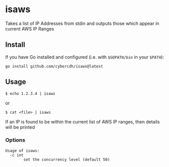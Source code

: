 # isaws

Takes a list of IP Addresses from stdin and outputs those which appear in current AWS IP Ranges

## Install

If you have Go installed and configured (i.e. with `$GOPATH/bin` in your `$PATH`):

```
go install github.com/cybercdh/isaws@latest
```

## Usage

```
$ echo 1.2.3.4 | isaws
```
or 
```
$ cat <file> | isaws
```

If an IP is found to be within the current list of AWS IP ranges, then details will be printed

### Options

```
Usage of isaws:
  -c int
    	set the concurrency level (default 50)
```
